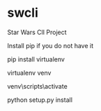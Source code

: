 # swcli
Star Wars ClI Project

Install pip if you do not have it

pip install virtualenv

virtualenv venv

venv\scripts\activate

python setup.py install
